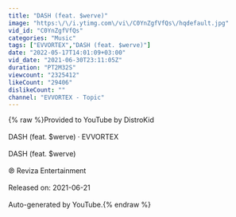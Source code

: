 ```yaml
---
title: "DASH (feat. $werve)"
image: "https:\/\/i.ytimg.com\/vi\/C0YnZgfVfQs\/hqdefault.jpg"
vid_id: "C0YnZgfVfQs"
categories: "Music"
tags: ["EVVORTEX","DASH (feat. $werve)"]
date: "2022-05-17T14:01:09+03:00"
vid_date: "2021-06-30T23:11:05Z"
duration: "PT2M32S"
viewcount: "2325412"
likeCount: "29406"
dislikeCount: ""
channel: "EVVORTEX - Topic"
---
```

{% raw %}Provided to YouTube by DistroKid<br /><br />DASH (feat. $werve) · EVVORTEX<br /><br />DASH (feat. $werve)<br /><br />℗ Reviza Entertainment<br /><br />Released on: 2021-06-21<br /><br />Auto-generated by YouTube.{% endraw %}
